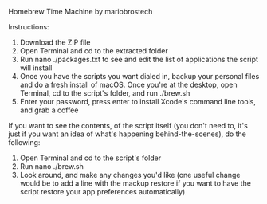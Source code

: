 Homebrew Time Machine by mariobrostech

Instructions:
1) Download the ZIP file
2) Open Terminal and cd to the extracted folder
3) Run nano ./packages.txt to see and edit the list of applications the script will install
4) Once you have the scripts you want dialed in, backup your personal files and do a fresh install of macOS. Once you're at the desktop, open Terminal, cd to the script's folder, and run ./brew.sh
5) Enter your password, press enter to install Xcode's command line tools, and grab a coffee

If you want to see the contents, of the script itself (you don't need to, it's just if you want an idea of what's happening behind-the-scenes), do the following:
1) Open Terminal and cd to the script's folder
2) Run nano ./brew.sh
3) Look around, and make any changes you'd like (one useful change would be to add a line with the mackup restore if you want to have the script restore your app preferences automatically)
